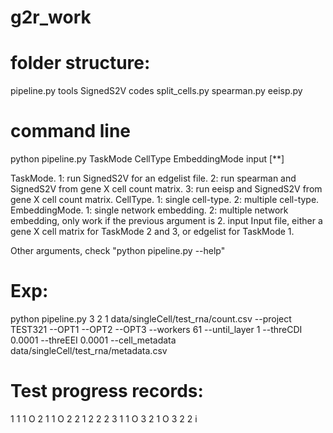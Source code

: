 # g2r_work


# folder structure:

pipeline.py
tools
  SignedS2V
codes
  split_cells.py
  spearman.py
  eeisp.py

# command line
python pipeline.py TaskMode CellType EmbeddingMode input [**]

TaskMode.      1: run SignedS2V for an edgelist file. 
               2: run spearman and SignedS2V from gene X cell count matrix. 
               3: run eeisp and SignedS2V from gene X cell count matrix.
CellType.      1: single cell-type. 
               2: multiple cell-type.
EmbeddingMode. 1: single network embedding. 
               2: multiple network embedding, only work if the previous argument is 2.
input          Input file, either a gene X cell matrix for TaskMode 2 and 3, or edgelist for TaskMode 1.

Other arguments, check "python pipeline.py --help"

# Exp:
python pipeline.py 3 2 1 data/singleCell/test_rna/count.csv --project TEST321 --OPT1 --OPT2 --OPT3 --workers 61 --until_layer 1 --threCDI 0.0001 --threEEI 0.0001 --cell_metadata data/singleCell/test_rna/metadata.csv 

# Test progress records:
1   1  1 O
2   1  1 O
2   2  1 
2   2  2
3   1  1 O
3   2  1 O
3   2  2 i